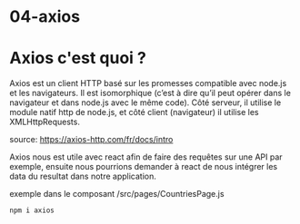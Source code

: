 # 04-axios

# Axios c'est quoi ?

Axios est un client HTTP basé sur les promesses compatible avec node.js et les navigateurs. Il est isomorphique (c’est à dire qu’il peut opérer dans le navigateur et dans node.js avec le même code). Côté serveur, il utilise le module natif http de node.js, et côté client (navigateur) il utilise les XMLHttpRequests.

source: https://axios-http.com/fr/docs/intro

Axios nous est utile avec react afin de faire des requêtes sur une API par exemple, ensuite nous pourrions demander à react de nous intégrer les data du resultat dans notre application.

exemple dans le composant /src/pages/CountriesPage.js

```
npm i axios
```
